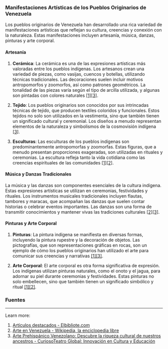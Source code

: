### Manifestaciones Artísticas de los Pueblos Originarios de Venezuela

Los pueblos originarios de Venezuela han desarrollado una rica variedad de manifestaciones artísticas que reflejan su cultura, creencias y conexión con la naturaleza. Estas manifestaciones incluyen artesanía, música, danzas, pinturas y arte corporal.

#### Artesanía

1. **Cerámica**: La cerámica es una de las expresiones artísticas más valoradas entre los pueblos indígenas. Los artesanos crean una variedad de piezas, como vasijas, cuencos y botellas, utilizando técnicas tradicionales. Las decoraciones suelen incluir motivos antropomorfos y zoomorfos, así como patrones geométricos. La tonalidad de las piezas varía según el tipo de arcilla utilizada, y algunas son pintadas con colores naturales [[1]](https://elbibliote.com/resources/Temas/html/1883.php)[[3]](https://www.curiosoteatro.com/2024/10/arte-prehispanico-venezolano-descubre-la-riqueza-cultural-de-nuestros-ancestros.html).
    
2. **Tejido**: Los pueblos originarios son conocidos por sus intrincadas técnicas de tejido, que producen textiles coloridos y funcionales. Estos tejidos no solo son utilizados en la vestimenta, sino que también tienen un significado cultural y ceremonial. Los diseños a menudo representan elementos de la naturaleza y simbolismos de la cosmovisión indígena [[3]](https://www.curiosoteatro.com/2024/10/arte-prehispanico-venezolano-descubre-la-riqueza-cultural-de-nuestros-ancestros.html).
    
3. **Esculturas**: Las esculturas de los pueblos indígenas son predominantemente antropomorfas y zoomorfas. Estas figuras, que a menudo presentan proporciones exageradas, son utilizadas en rituales y ceremonias. La escultura refleja tanto la vida cotidiana como las creencias espirituales de las comunidades [[1]](https://elbibliote.com/resources/Temas/html/1883.php)[[2]](https://es.wikipedia.org/wiki/Arte_en_Venezuela).
    

#### Música y Danzas Tradicionales

La música y las danzas son componentes esenciales de la cultura indígena. Estas expresiones artísticas se utilizan en ceremonias, festividades y rituales. Los instrumentos musicales tradicionales incluyen flautas, tambores y maracas, que acompañan las danzas que suelen contar historias o celebrar eventos importantes. Las danzas son una forma de transmitir conocimientos y mantener vivas las tradiciones culturales [[2]](https://es.wikipedia.org/wiki/Arte_en_Venezuela)[[3]](https://www.curiosoteatro.com/2024/10/arte-prehispanico-venezolano-descubre-la-riqueza-cultural-de-nuestros-ancestros.html).

#### Pinturas y Arte Corporal

1. **Pinturas**: La pintura indígena se manifiesta en diversas formas, incluyendo la pintura rupestre y la decoración de objetos. Las pictografías, que son representaciones gráficas en rocas, son un ejemplo de cómo los pueblos originarios han utilizado el arte para comunicar sus creencias y narrativas [[1]](https://elbibliote.com/resources/Temas/html/1883.php)[[3]](https://www.curiosoteatro.com/2024/10/arte-prehispanico-venezolano-descubre-la-riqueza-cultural-de-nuestros-ancestros.html).
    
2. **Arte Corporal**: El arte corporal es otra forma significativa de expresión. Los indígenas utilizan pinturas naturales, como el onoto y el jagua, para adornar su piel durante ceremonias y festividades. Estas pinturas no solo embellecen, sino que también tienen un significado simbólico y ritual [[1]](https://elbibliote.com/resources/Temas/html/1883.php)[[2]](https://es.wikipedia.org/wiki/Arte_en_Venezuela).
    

### Fuentes

---

Learn more:

1. [Artículos destacados - Elbibliote.com](https://elbibliote.com/resources/Temas/html/1883.php)
2. [Arte en Venezuela - Wikipedia, la enciclopedia libre](https://es.wikipedia.org/wiki/Arte_en_Venezuela)
3. [Arte Prehispánico Venezolano: Descubre la riqueza cultural de nuestros ancestros - CuriosoTeatro Global: Innovación en Cultura y Educación](https://www.curiosoteatro.com/2024/10/arte-prehispanico-venezolano-descubre-la-riqueza-cultural-de-nuestros-ancestros.html)